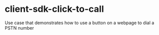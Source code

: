 # client-sdk-click-to-call
Use case that demonstrates how to use a button on a webpage to dial a PSTN number
